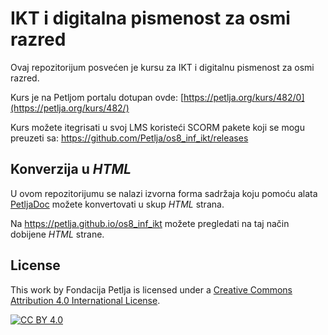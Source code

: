 # IKT i digitalna pismenost za osmi razred

Ovaj repozitorijum posvećen je kursu za IKT i digitalnu pismenost za osmi razred. 

Kurs je na Petljom portalu dotupan ovde: [https://petlja.org/kurs/482/0](https://petlja.org/kurs/482/)

Kurs možete itegrisati u svoj LMS koristeći SCORM pakete koji se mogu preuzeti sa: https://github.com/Petlja/os8_inf_ikt/releases

## Konverzija u *HTML*

U ovom repozitorijumu se nalazi izvorna forma sadržaja koju pomoću alata [PetljaDoc](https://github.com/Petlja/PetljaDoc) možete konvertovati u skup *HTML* strana.

Na https://petlja.github.io/os8_inf_ikt možete pregledati na taj način dobijene *HTML* strane.

## License

This work by Fondacija Petlja is licensed under a
[Creative Commons Attribution 4.0 International License][cc-by].

[![CC BY 4.0][cc-by-image]][cc-by]

[cc-by]: http://creativecommons.org/licenses/by/4.0/
[cc-by-image]: https://i.creativecommons.org/l/by/4.0/88x31.png

